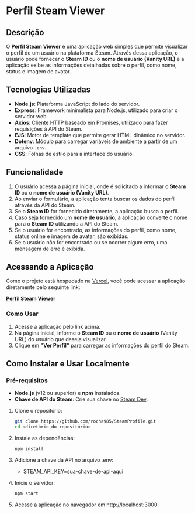 # Perfil Steam Viewer

## Descrição

O **Perfil Steam Viewer** é uma aplicação web simples que permite visualizar o perfil de um usuário na plataforma Steam. Através dessa aplicação, o usuário pode fornecer o **Steam ID** ou o **nome de usuário (Vanity URL)** e a aplicação exibe as informações detalhadas sobre o perfil, como nome, status e imagem de avatar.

## Tecnologias Utilizadas

- **Node.js**: Plataforma JavaScript do lado do servidor.
- **Express**: Framework minimalista para Node.js, utilizado para criar o servidor web.
- **Axios**: Cliente HTTP baseado em Promises, utilizado para fazer requisições à API do Steam.
- **EJS**: Motor de template que permite gerar HTML dinâmico no servidor.
- **Dotenv**: Módulo para carregar variáveis de ambiente a partir de um arquivo `.env`.
- **CSS**: Folhas de estilo para a interface do usuário.

## Funcionalidade

1. O usuário acessa a página inicial, onde é solicitado a informar o **Steam ID** ou o **nome de usuário (Vanity URL)**.
2. Ao enviar o formulário, a aplicação tenta buscar os dados do perfil através da API do Steam.
3. Se o **Steam ID** for fornecido diretamente, a aplicação busca o perfil.
4. Caso seja fornecido um **nome de usuário**, a aplicação converte o nome para o **Steam ID** utilizando a API do Steam.
5. Se o usuário for encontrado, as informações do perfil, como nome, status online e imagem de avatar, são exibidas.
6. Se o usuário não for encontrado ou se ocorrer algum erro, uma mensagem de erro é exibida.

## Acessando a Aplicação

Como o projeto está hospedado na [Vercel](https://vercel.com/), você pode acessar a aplicação diretamente pelo seguinte link:

[**Perfil Steam Viewer**](https://steam-profile-five.vercel.app)

### Como Usar

1. Acesse a aplicação pelo link acima.
2. Na página inicial, informe o **Steam ID** ou o **nome de usuário** (Vanity URL) do usuário que deseja visualizar.
3. Clique em **"Ver Perfil"** para carregar as informações do perfil do Steam.

## Como Instalar e Usar Localmente

### Pré-requisitos

- **Node.js** (v12 ou superior) e **npm** instalados.
- **Chave de API do Steam**: Crie sua chave no [Steam Dev](https://steamcommunity.com/dev/apikey).

1. Clone o repositório:
   ```bash
   git clone https://github.com/rocha985/SteamProfile.git
   cd <diretório-do-repositório>
   
2. Instale as dependências:
   ```bash
   npm install

3. Adicione a chave da API no arquivo .env:

   - STEAM_API_KEY=sua-chave-de-api-aqui

4. Inicie o servidor:
   ```bash
   npm start

5. Acesse a aplicação no navegador em http://localhost:3000.
